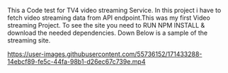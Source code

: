  This a Code test for TV4 video streaming Service. In this project i have to fetch video streaming data from API endpoint.This was my first Video streaming Project. To see the site you need to RUN NPM INSTALL & download the needed dependencies. Down Below is a sample of the streaming site.        





https://user-images.githubusercontent.com/55736152/171433288-14ebcf89-fe5c-44fa-98b1-d26ec67c739e.mp4


